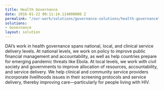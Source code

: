 ```yaml
---
title: Health Governance
date: 2016-01-22 00:11:14.114000000 Z
permalink: "/our-work/solutions/governance-solutions/health-governance"
solutions:
- Governance
layout: solution
---
```


DAI’s work in health governance spans national, local, and clinical service delivery levels. At national levels, we work on policy to improve public financial management and accountability, as well as help countries prepare for emerging pandemic threats like Ebola. At local levels, we work with civil society and governments to improve allocation of resources, accountability, and service delivery. We help clinical and community service providers incorporate livelihoods issues in their screening protocols and service delivery, thereby improving care—particularly for people living with HIV.
